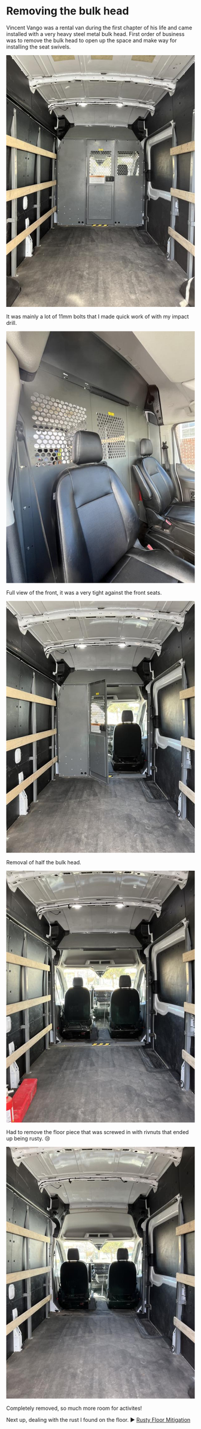 # Removing the bulk head

Vincent Vango was a rental van during the first chapter of his life and came installed with a very heavy steel metal bulk head. First order of business was to remove the bulk head to open up the space and make way for installing the seat swivels.

![Full bulkhead](assets/bulk-head-01.jpg)

It was mainly a lot of 11mm bolts that I made quick work of with my impact drill.

![Full bulkhead](assets/bulk-head-02.jpg)

Full view of the front, it was a very tight against the front seats.

![Full bulkhead](assets/bulk-head-03.jpg)

Removal of half the bulk head.

![Full bulkhead](assets/bulk-head-04.jpg)

Had to remove the floor piece that was screwed in with rivnuts that ended up being rusty. :cry:

![Full bulkhead](assets/bulk-head-05.jpg)

Completely removed, so much more room for activites!

Next up, dealing with the rust I found on the floor. :arrow_forward: [Rusty Floor Mitigation](rusty-floor.md)